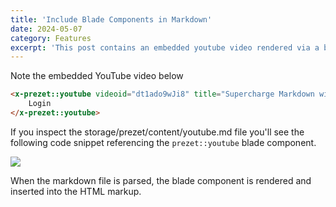 ```yaml
---
title: 'Include Blade Components in Markdown'
date: 2024-05-07
category: Features
excerpt: 'This post contains an embedded youtube video rendered via a blade component.'
---
```


Note the embedded YouTube video below

```html +parse
<x-prezet::youtube videoid="dt1ado9wJi8" title="Supercharge Markdown with Laravel">
    Login
</x-prezet::youtube>
```

If you inspect the storage/prezet/content/youtube.md file you'll see the following code snippet referencing the `prezet::youtube` blade component.

![](blade-20240511224634030.webp)

When the markdown file is parsed, the blade component is rendered and inserted into the HTML markup.
